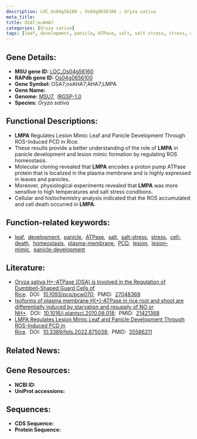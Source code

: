 ```yaml
---
description: LOC_Os04g56160 ; Os04g0656100 ; Oryza sativa
meta_title:
title: OSA7;osAHA7
categories: [Oryza sativa]
tags: [leaf, development, panicle, ATPase, salt, salt stress, stress, cell death, homeostasis, plasma membrane, PCD, lesion, lesion mimic, panicle development]
---
```


## Gene Details:
- **MSU gene ID:** [LOC_Os04g56160](http://rice.uga.edu/cgi-bin/ORF_infopage.cgi?orf=LOC_Os04g56160)  
- **RAPdb gene ID:** [Os04g0656100](https://rapdb.dna.affrc.go.jp/locus/?name=Os04g0656100)  
- **Gene Symbol:** OSA7;osAHA7;AHA7;LMPA
- **Gene Name:**
- **Genome:**  [MSU7](http://rice.uga.edu/),&nbsp;&nbsp;[IRGSP-1.0](https://rapdb.dna.affrc.go.jp/download/irgsp1.html)
- **Species:** *Oryza sativa*

## Functional Descriptions:
   - **LMPA** Regulates Lesion Mimic Leaf and Panicle Development Through ROS-Induced PCD in Rice.
   - These results provide a better understanding of the role of **LMPA** in panicle development and lesion mimic formation by regulating ROS homeostasis.
   - Molecular cloning revealed that **LMPA** encodes a proton pump ATPase protein that is localized in the plasma membrane and is highly expressed in leaves and panicles.
   - Moreover, physiological experiments revealed that **LMPA** was more sensitive to high temperatures and salt stress conditions.
   - Cellular and histochemistry analysis indicated that the ROS accumulated and cell death occurred in **LMPA**.

## Function-related keywords:
   - [leaf](/tags/leaf/),&nbsp;&nbsp;[development](/tags/development/),&nbsp;&nbsp;[panicle](/tags/panicle/),&nbsp;&nbsp;[ATPase](/tags/ATPase/),&nbsp;&nbsp;[salt](/tags/salt/),&nbsp;&nbsp;[salt-stress](/tags/salt-stress/),&nbsp;&nbsp;[stress](/tags/stress/),&nbsp;&nbsp;[cell-death](/tags/cell-death/),&nbsp;&nbsp;[homeostasis](/tags/homeostasis/),&nbsp;&nbsp;[plasma-membrane](/tags/plasma-membrane/),&nbsp;&nbsp;[PCD](/tags/PCD/),&nbsp;&nbsp;[lesion](/tags/lesion/),&nbsp;&nbsp;[lesion-mimic](/tags/lesion-mimic/),&nbsp;&nbsp;[panicle-development](/tags/panicle-development/)

## Literature:
   - [Oryza sativa H+-ATPase (OSA) is Involved in the Regulation of Dumbbell-Shaped Guard Cells of Rice](https://www.doi.org/10.1093/pcp/pcw070).&nbsp;&nbsp;DOI:&nbsp;&nbsp;[10.1093/pcp/pcw070](https://www.doi.org/10.1093/pcp/pcw070);&nbsp;&nbsp;PMID:&nbsp;&nbsp;[27048369](https://pubmed.ncbi.nlm.nih.gov/27048369/)
   - [Isoforms of plasma membrane H(+)-ATPase in rice root and shoot are differentially induced by starvation and resupply of NO or NH+](https://www.doi.org/10.1016/j.plantsci.2010.08.018).&nbsp;&nbsp;DOI:&nbsp;&nbsp;[10.1016/j.plantsci.2010.08.018](https://www.doi.org/10.1016/j.plantsci.2010.08.018);&nbsp;&nbsp;PMID:&nbsp;&nbsp;[21421368](https://pubmed.ncbi.nlm.nih.gov/21421368/)
   - [LMPA Regulates Lesion Mimic Leaf and Panicle Development Through ROS-Induced PCD in Rice](https://www.doi.org/10.3389/fpls.2022.875038).&nbsp;&nbsp;DOI:&nbsp;&nbsp;[10.3389/fpls.2022.875038](https://www.doi.org/10.3389/fpls.2022.875038);&nbsp;&nbsp;PMID:&nbsp;&nbsp;[35586211](https://pubmed.ncbi.nlm.nih.gov/35586211/)

## Related News:

## Gene Resources:
- **NCBI ID:**  []()
- **UniProt accessions:** [](https://www.uniprot.org/uniprotkb//entry)

## Sequences:
- **CDS Sequence:**
- **Protein Sequence:**

